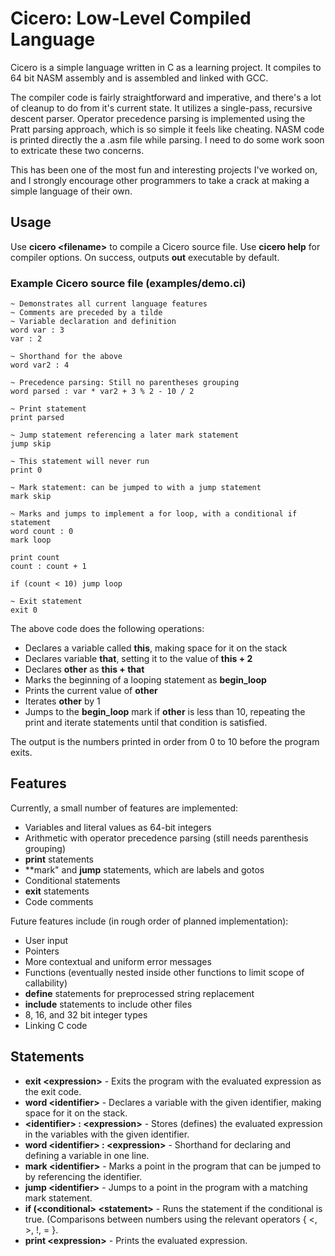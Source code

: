 # Cicero: Low-Level Compiled Language
Cicero is a simple language written in C as a learning project. It compiles to 64 bit NASM assembly and is assembled and linked with GCC.

The compiler code is fairly straightforward and imperative, and there's a lot of cleanup to do from it's current state. It utilizes a single-pass, recursive descent parser. Operator precedence parsing is implemented using the Pratt parsing approach, which is so simple it feels like cheating. NASM code is printed directly the a .asm file while parsing. I need to do some work soon to extricate these two concerns.

This has been one of the most fun and interesting projects I've worked on, and I strongly encourage other programmers to take a crack at making a simple language of their own.
## Usage
Use **cicero \<filename>** to compile a Cicero source file. Use **cicero help** for compiler options. On success, outputs **out** executable by default.
### Example Cicero source file (examples/demo.ci)
```
~ Demonstrates all current language features
~ Comments are preceded by a tilde
~ Variable declaration and definition
word var : 3
var : 2

~ Shorthand for the above
word var2 : 4

~ Precedence parsing: Still no parentheses grouping
word parsed : var * var2 + 3 % 2 - 10 / 2

~ Print statement
print parsed

~ Jump statement referencing a later mark statement
jump skip

~ This statement will never run
print 0

~ Mark statement: can be jumped to with a jump statement
mark skip

~ Marks and jumps to implement a for loop, with a conditional if statement
word count : 0
mark loop

print count
count : count + 1

if (count < 10) jump loop

~ Exit statement
exit 0
```
The above code does the following operations:
- Declares a variable called **this**, making space for it on the stack
- Declares variable **that**, setting it to the value of **this + 2**
- Declares **other** as **this + that**
- Marks the beginning of a looping statement as **begin_loop**
- Prints the current value of **other**
- Iterates **other** by 1
- Jumps to the **begin_loop** mark if **other** is less than 10, repeating the print and iterate statements until that condition is satisfied.

The output is the numbers printed in order from 0 to 10 before the program exits.
## Features
Currently, a small number of features are implemented:
- Variables and literal values as 64-bit integers
- Arithmetic with operator precedence parsing (still needs parenthesis grouping)
- **print** statements
- **mark" and **jump** statements, which are labels and gotos
- Conditional statements
- **exit** statements
- Code comments

Future features include (in rough order of planned implementation):
- User input
- Pointers
- More contextual and uniform error messages
- Functions (eventually nested inside other functions to limit scope of callability)
- **define** statements for preprocessed string replacement
- **include** statements to include other files
- 8, 16, and 32 bit integer types
- Linking C code
## Statements
- **exit \<expression>** - Exits the program with the evaluated expression as the exit code.
- **word \<identifier>** - Declares a variable with the given identifier, making space for it on the stack.
- **\<identifier> : \<expression>** - Stores (defines) the evaluated expression in the variables with the given identifier.
- **word \<identifier> : \<expression>** - Shorthand for declaring and defining a variable in one line.
- **mark \<identifier>** - Marks a point in the program that can be jumped to by referencing the identifier.
- **jump \<identifier>** - Jumps to a point in the program with a matching mark statement.
- **if (\<conditional> \<statement>** - Runs the statement if the conditional is true. (Comparisons between numbers using the relevant operators { <, >, !, = }.
- **print \<expression>** - Prints the evaluated expression.
